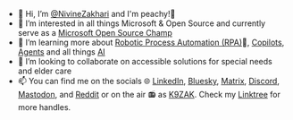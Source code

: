 - 👋 Hi, I’m [@NivineZakhari](https://github.com/NivineZakhari) and I'm peachy!🍑
- 👀 I’m interested in all things Microsoft & Open Source and currently serve as a [Microsoft Open Source Champ](https://opensource.microsoft.com/program/)
- 🌱 I’m learning more about [Robotic Process Automation (RPA)](https://powerautomate.microsoft.com/en-us/what-is-rpa/)🤖, [Copilots](https://www.microsoft.com/en-us/microsoft-copilot/), [Agents](https://support.microsoft.com/en-us/topic/introducing-copilot-agents-943e563d-602d-40fa-bdd1-dbc83f582466) and all things [AI](https://www.microsoft.com/en-us/ai)
- 💞️ I’m looking to collaborate on accessible solutions for special needs and elder care 
- 📫 You can find me on the socials 🌐 [LinkedIn](https://www.linkedin.com/in/nivinekzakhari/), [Bluesky](https://bsky.app/profile/nivine.zakhari.social), [Matrix](https://matrix.to/#/@nivine.zakhari:matrix.org), [Discord](http://discordapp.com/users/582588342248538114), [Mastodon](https://universeodon.com/@NivineKZakhari), and [Reddit](https://www.reddit.com/user/NivineZakhari) or on the air 📻 as [K9ZAK](https://www.qrz.com/db/K9ZAK). Check my [Linktree](https://linktr.ee/k9zak) for more handles.

<!---
NivineZakhari/NivineZakhari is a ✨ special ✨ repository because its `README.md` (this file) appears on your GitHub profile.
You can click the Preview link to take a look at your changes.
[![trophy](https://github-profile-trophy.vercel.app/?username=NivineZakhari)](https://github.com/NivineZakhari)

[![trophy](https://github-profile-trophy.vercel.app/?username=NivineZakhari)](https://github.com/NivineZakhari)
--->
